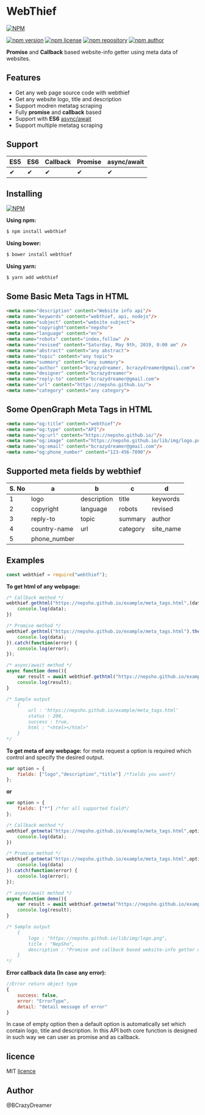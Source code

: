 # WebThief
[![NPM](https://nodei.co/npm/webthief.png)](https://nodei.co/npm/webthief/)

[![npm version](https://img.shields.io/npm/v/webthief.svg?style=flat-square)](https://www.npmjs.org/package/webthief)
[![npm license](https://img.shields.io/static/v1.svg?label=License&message=MIT&color=informational)](https://github.com/nepsho/webthief/blob/master/LICENSE)
[![npm repository](https://img.shields.io/static/v1.svg?label=Repository&message=GitHub&color=yellow)](https://github.com/nepsho/webthief)
[![npm author](https://img.shields.io/static/v1.svg?label=Author&message=bcrazydreamer&color=success)](https://www.npmjs.com/~bcrazydreamer)

**Promise** and **Callback** based website-info getter using meta data of websites.
## Features
- Get any web page source code with webthief
- Get any website logo, title and description
- Support modren metatag scraping
- Fully **promise** and **callback** based
- Support with **ES6** [async/await](https://en.wikipedia.org/wiki/Async/await)
- Support multiple metatag scraping

## Support
ES5 | ES6 | Callback | Promise |async/await|
--- | --- | --- | --- | --- |
✔|✔|✔|✔|✔|✔

## Installing 
[![NPM](https://nodei.co/npm/webthief.png?mini=true)](https://nodei.co/npm/webthief/)

**Using npm:**
```bash
$ npm install webthief
```

**Using bower:**

```bash
$ bower install webthief
```

**Using yarn:**

```bash
$ yarn add webthief
```
## Some Basic Meta Tags in HTML
```html
<meta name="description" content="Website info api"/>
<meta name="keywords" content="webthief, api, nodejs"/>
<meta name="subject" content="website subject">
<meta name="copyright"content="nepsho">
<meta name="language" content="en">
<meta name="robots" content="index,follow" />
<meta name="revised" content="Saturday, May 9th, 2019, 0:00 am" />
<meta name="abstract" content="any abstract">
<meta name="topic" content="any topic">
<meta name="summary" content="any summary">
<meta name="author" content="bcrazydreamer, bcrazydreamer@gmail.com">
<meta name="designer" content="bcrazydreamer">
<meta name="reply-to" content="bcrazydreamer@gmail.com">
<meta name="url" content="https://nepsho.github.io/">
<meta name="category" content="any category">
```
## Some OpenGraph Meta Tags in HTML
```html
<meta name="og:title" content="webthief"/>
<meta name="og:type" content="API"/>
<meta name="og:url" content="https://nepsho.github.io/"/>
<meta name="og:image" content="https://nepsho.github.io/lib/img/logo.png"/>
<meta name="og:email" content="bcrazydreamer@gmail.com"/>
<meta name="og:phone_number" content="123-456-7890"/>
```

## Supported meta fields by webthief
|S. No|a|b|c|d|
| --- | --- | --- | --- | --- |
|1|logo|description|title|keywords|subject|
|2|copyright|language|robots|revised|abstract|
|3|reply-to|topic|summary|author|designer|
|4|country-name|url|category|site_name|email|
|5|phone_number|

## Examples

```js
const webthief = require("webthief");
```
**To get html of any webpage:**
```js
/* Callback method */
webthief.gethtml("https://nepsho.github.io/example/meta_tags.html",(data)=>{
    console.log(data);
})

/* Promise method */
webthief.gethtml("https://nepsho.github.io/example/meta_tags.html").then(function(data) {
	console.log(data);
}).catch(function(error) {
	console.log(error);
});

/* async/await method */
async function demo(){
    var result = await webthief.gethtml("https://nepsho.github.io/example/meta_tags.html");
    console.log(result);
} 

/* Sample output 
    { 
        url : 'https://nepsho.github.io/example/meta_tags.html'
        status : 200,
        success : true,
        html : "<html></html>"
    }
*/
```

**To get meta of any webpage:**
for meta request a option is required which control and specify the desired output. 
```js
var option = {
    fields: ["logo","description","title"] /*fields you want*/
};
```
**or**
```js
var option = {
    fields: ["*"] /*for all supported field*/
};
```
```js
/* Callback method */
webthief.getmeta("https://nepsho.github.io/example/meta_tags.html",option,(data)=>{
    console.log(data);
})

/* Promise method */
webthief.getmeta("https://nepsho.github.io/example/meta_tags.html",option).then(function(data){
    console.log(data)
}).catch(function(error) {
	console.log(error);
});

/* async/await method */
async function demo(){
    var result = await webthief.getmeta("https://nepsho.github.io/example/meta_tags.html",option);
    console.log(result);
} 

/* Sample output 
    { 
        logo : "https://nepsho.github.io/lib/img/logo.png",
        title : "NepSho",
        description : "Promise and callback based website-info getter using metadata of websites..."
    }
*/
```
**Error callback data (In case any error):**
```js
//Error return object type
{
    success: false,
    error: "ErrorType",
    detail: "detail message of error"
}

```
In case of empty option then a default option is automatically set which contain logo, title and description.
In this API both core function is designed in such way we can user as promise and as callback.

## licence
MIT [licence](https://opensource.org/licenses/MIT)

## Author
@BCrazyDreamer
